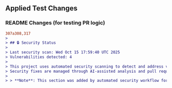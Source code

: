 ## Applied Test Changes

### README Changes (for testing PR logic)
```diff
307a308,317
> 
> ## 🔒 Security Status
> 
> Last security scan: Wed Oct 15 17:59:40 UTC 2025
> Vulnerabilities detected: 4
> 
> This project uses automated security scanning to detect and address vulnerabilities.
> Security fixes are managed through AI-assisted analysis and pull requests.
> 
> > **Note**: This section was added by automated security workflow for testing PR logic.
```
